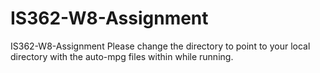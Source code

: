 # IS362-W8-Assignment
IS362-W8-Assignment
Please change the directory to point to your local directory with the auto-mpg files within while running.
